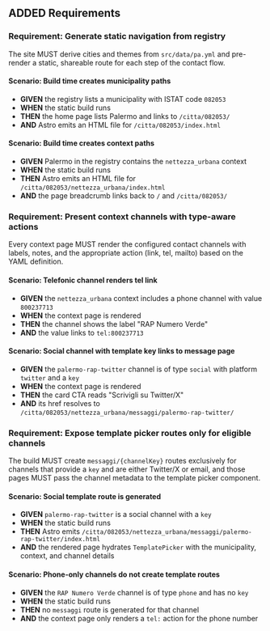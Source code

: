 ## ADDED Requirements
### Requirement: Generate static navigation from registry
The site MUST derive cities and themes from `src/data/pa.yml` and pre-render a static, shareable route for each step of the contact flow.

#### Scenario: Build time creates municipality paths
- **GIVEN** the registry lists a municipality with ISTAT code `082053`
- **WHEN** the static build runs
- **THEN** the home page lists Palermo and links to `/citta/082053/`
- **AND** Astro emits an HTML file for `/citta/082053/index.html`

#### Scenario: Build time creates context paths
- **GIVEN** Palermo in the registry contains the `nettezza_urbana` context
- **WHEN** the static build runs
- **THEN** Astro emits an HTML file for `/citta/082053/nettezza_urbana/index.html`
- **AND** the page breadcrumb links back to `/` and `/citta/082053/`

### Requirement: Present context channels with type-aware actions
Every context page MUST render the configured contact channels with labels, notes, and the appropriate action (link, tel, mailto) based on the YAML definition.

#### Scenario: Telefonic channel renders tel link
- **GIVEN** the `nettezza_urbana` context includes a phone channel with value `800237713`
- **WHEN** the context page is rendered
- **THEN** the channel shows the label "RAP Numero Verde"
- **AND** the value links to `tel:800237713`

#### Scenario: Social channel with template key links to message page
- **GIVEN** the `palermo-rap-twitter` channel is of type `social` with platform `twitter` and a `key`
- **WHEN** the context page is rendered
- **THEN** the card CTA reads "Scrivigli su Twitter/X"
- **AND** its href resolves to `/citta/082053/nettezza_urbana/messaggi/palermo-rap-twitter/`

### Requirement: Expose template picker routes only for eligible channels
The build MUST create `messaggi/{channelKey}` routes exclusively for channels that provide a `key` and are either Twitter/X or email, and those pages MUST pass the channel metadata to the template picker component.

#### Scenario: Social template route is generated
- **GIVEN** `palermo-rap-twitter` is a social channel with a `key`
- **WHEN** the static build runs
- **THEN** Astro emits `/citta/082053/nettezza_urbana/messaggi/palermo-rap-twitter/index.html`
- **AND** the rendered page hydrates `TemplatePicker` with the municipality, context, and channel details

#### Scenario: Phone-only channels do not create template routes
- **GIVEN** the `RAP Numero Verde` channel is of type `phone` and has no `key`
- **WHEN** the static build runs
- **THEN** no `messaggi` route is generated for that channel
- **AND** the context page only renders a `tel:` action for the phone number
